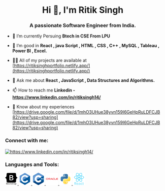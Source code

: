 <h1 align="center">Hi 👋, I'm Ritik Singh</h1>
<h3 align="center">A passionate Software Engineer from India.</h3>

- 🔭 I’m currently Persuing **Btech in CSE From LPU**

- 🌱 I’m good in **React , java Script , HTML , CSS , C++ , MySQL , Tableau , Power BI , Excel.**

- 👨‍💻 All of my projects are available at [https://ritiksinghportfolio.netlify.app/](https://ritiksinghportfolio.netlify.app/)

- 💬 Ask me about **React , JavaScript , Data Structures and Algorithms.**

- 📫 How to reach me **Linkedin - https://www.linkedin.com/in/ritiksingh14/**

- 📄 Know about my experiences [https://drive.google.com/file/d/1mhO3UHue38yvn159I6GeHpRuLDFCJB82/view?usp=sharing](https://drive.google.com/file/d/1mhO3UHue38yvn159I6GeHpRuLDFCJB82/view?usp=sharing)

<h3 align="left">Connect with me:</h3>
<p align="left">
<a href="https://linkedin.com/in/https://www.linkedin.com/in/ritiksingh14/" target="blank"><img align="center" src="https://raw.githubusercontent.com/rahuldkjain/github-profile-readme-generator/master/src/images/icons/Social/linked-in-alt.svg" alt="https://www.linkedin.com/in/ritiksingh14/" height="30" width="40" /></a>
</p>

<h3 align="left">Languages and Tools:</h3>
<p align="left"> <a href="https://getbootstrap.com" target="_blank" rel="noreferrer"> <img src="https://raw.githubusercontent.com/devicons/devicon/master/icons/bootstrap/bootstrap-plain-wordmark.svg" alt="bootstrap" width="40" height="40"/> </a> <a href="https://www.cprogramming.com/" target="_blank" rel="noreferrer"> <img src="https://raw.githubusercontent.com/devicons/devicon/master/icons/c/c-original.svg" alt="c" width="40" height="40"/> </a> <a href="https://www.w3schools.com/cpp/" target="_blank" rel="noreferrer"> <img src="https://raw.githubusercontent.com/devicons/devicon/master/icons/cplusplus/cplusplus-original.svg" alt="cplusplus" width="40" height="40"/> </a> <a href="https://www.oracle.com/" target="_blank" rel="noreferrer"> <img src="https://raw.githubusercontent.com/devicons/devicon/master/icons/oracle/oracle-original.svg" alt="oracle" width="40" height="40"/> </a> <a href="https://www.python.org" target="_blank" rel="noreferrer"> <img src="https://raw.githubusercontent.com/devicons/devicon/master/icons/python/python-original.svg" alt="python" width="40" height="40"/> </a> <a href="https://reactjs.org/" target="_blank" rel="noreferrer"> <img src="https://raw.githubusercontent.com/devicons/devicon/master/icons/react/react-original-wordmark.svg" alt="react" width="40" height="40"/> </a> </p>


